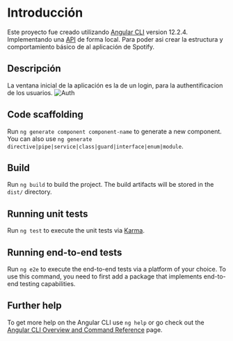 # Introducción

Este proyecto fue creado utilizando [Angular CLI](https://github.com/angular/angular-cli) version 12.2.4.
Implementando una [API](https://github.com/leifermendez/node-api-tracks.git
) de forma local. Para poder asi crear la estructura y comportamiento básico de al aplicación de Spotify.

## Descripción

La ventana inicial de la aplicación es la de un login, para la authentificacion de los usuarios.
![Auth](https://drive.google.com/file/d/1q75WqUeSk0q6gjE0UzE0QJWhKXaE-QHx/view?usp=sharing)


## Code scaffolding

Run `ng generate component component-name` to generate a new component. You can also use `ng generate directive|pipe|service|class|guard|interface|enum|module`.

## Build

Run `ng build` to build the project. The build artifacts will be stored in the `dist/` directory.

## Running unit tests

Run `ng test` to execute the unit tests via [Karma](https://karma-runner.github.io).

## Running end-to-end tests

Run `ng e2e` to execute the end-to-end tests via a platform of your choice. To use this command, you need to first add a package that implements end-to-end testing capabilities.

## Further help

To get more help on the Angular CLI use `ng help` or go check out the [Angular CLI Overview and Command Reference](https://angular.io/cli) page.
